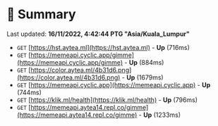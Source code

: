 # 📖 Summary
Last updated: **16/11/2022, 4:42:44 PTG "Asia/Kuala_Lumpur"**

- `GET` [https://hst.aytea.ml](https://hst.aytea.ml) - **Up** (716ms)
- `GET` [https://memeapi.cyclic.app/gimme](https://memeapi.cyclic.app/gimme) - **Up** (884ms)
- `GET` [https://color.aytea.ml/4b31d6.png](https://color.aytea.ml/4b31d6.png) - **Up** (1679ms)
- `GET` [https://memeapi.cyclic.app](https://memeapi.cyclic.app) - **Up** (744ms)
- `GET` [https://klik.ml/health](https://klik.ml/health) - **Up** (796ms)
- `GET` [https://memeapi.aytea14.repl.co/gimme](https://memeapi.aytea14.repl.co/gimme) - **Up** (1233ms)
